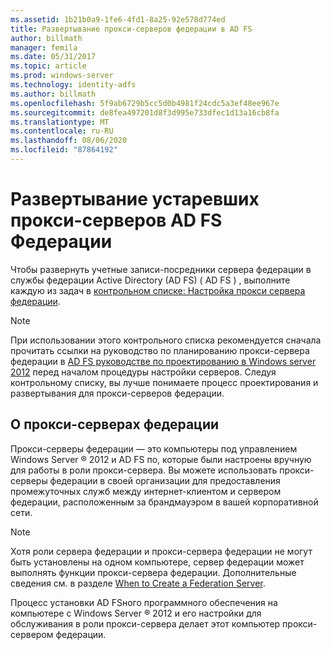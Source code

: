 ```yaml
---
ms.assetid: 1b21b0a9-1fe6-4fd1-8a25-92e578d774ed
title: Развертывание прокси-серверов федерации в AD FS
author: billmath
manager: femila
ms.date: 05/31/2017
ms.topic: article
ms.prod: windows-server
ms.technology: identity-adfs
ms.author: billmath
ms.openlocfilehash: 5f9ab6729b5cc5d0b4981f24cdc5a3ef48ee967e
ms.sourcegitcommit: de8fea497201d8f3d995e733dfec1d13a16cb8fa
ms.translationtype: MT
ms.contentlocale: ru-RU
ms.lasthandoff: 08/06/2020
ms.locfileid: "87864192"
---
```

# <a name="deploying-legacy-ad-fs-federation-server-proxies"></a>Развертывание устаревших прокси-серверов AD FS Федерации

Чтобы развернуть учетные записи-посредники сервера федерации в службы федерации Active Directory (AD FS) \( AD FS \) , выполните каждую из задач в [контрольном списке: Настройка прокси сервера федерации](Checklist--Setting-Up-a-Federation-Server-Proxy.md).  
  
> [!NOTE]  
> При использовании этого контрольного списка рекомендуется сначала прочитать ссылки на руководство по планированию прокси-сервера федерации в [AD FS руководстве по проектированию в Windows server 2012](../design/ad-fs-design-guide-in-windows-server-2012.md) перед началом процедуры настройки серверов. Следуя контрольному списку, вы лучше понимаете процесс проектирования и развертывания для прокси-серверов федерации.  
  
## <a name="about-federation-server-proxies"></a>О прокси-серверах федерации  
Прокси-серверы федерации — это компьютеры под управлением Windows Server &reg; 2012 и AD FS по, которые были настроены вручную для работы в роли прокси-сервера. Вы можете использовать прокси-серверы федерации в своей организации для предоставления промежуточных служб между интернет-клиентом и сервером федерации, расположенным за брандмауэром в вашей корпоративной сети.  
  
> [!NOTE]  
> Хотя роли сервера федерации и прокси-сервера федерации не могут быть установлены на одном компьютере, сервер федерации может выполнять функции прокси-сервера федерации. Дополнительные сведения см. в разделе [When to Create a Federation Server](/previous-versions/windows/it-pro/windows-server-2012-R2-and-2012/dd807101(v=ws.11)).  
  
Процесс установки AD FSного программного обеспечения на компьютере с Windows Server &reg; 2012 и его настройки для обслуживания в роли прокси-сервера делает этот компьютер прокси-сервером федерации.  
  
